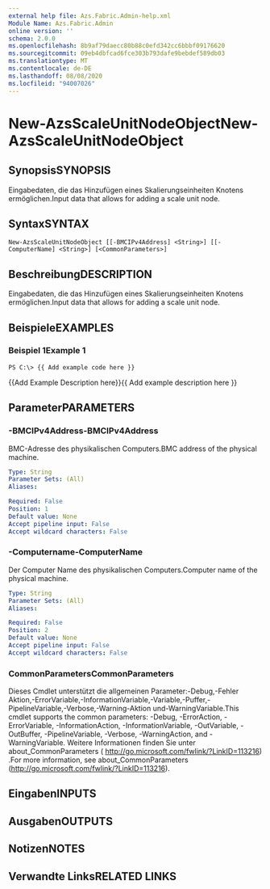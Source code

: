 ```yaml
---
external help file: Azs.Fabric.Admin-help.xml
Module Name: Azs.Fabric.Admin
online version: ''
schema: 2.0.0
ms.openlocfilehash: 8b9af79daecc80b88c0efd342cc6bbbf09176620
ms.sourcegitcommit: 09eb4dbfcad6fce303b793dafe9bebdef589db03
ms.translationtype: MT
ms.contentlocale: de-DE
ms.lasthandoff: 08/08/2020
ms.locfileid: "94007026"
---
```

# <span data-ttu-id="fb75b-101">New-AzsScaleUnitNodeObject</span><span class="sxs-lookup"><span data-stu-id="fb75b-101">New-AzsScaleUnitNodeObject</span></span>

## <span data-ttu-id="fb75b-102">Synopsis</span><span class="sxs-lookup"><span data-stu-id="fb75b-102">SYNOPSIS</span></span>
<span data-ttu-id="fb75b-103">Eingabedaten, die das Hinzufügen eines Skalierungseinheiten Knotens ermöglichen.</span><span class="sxs-lookup"><span data-stu-id="fb75b-103">Input data that allows for adding a scale unit node.</span></span>

## <span data-ttu-id="fb75b-104">Syntax</span><span class="sxs-lookup"><span data-stu-id="fb75b-104">SYNTAX</span></span>

```
New-AzsScaleUnitNodeObject [[-BMCIPv4Address] <String>] [[-ComputerName] <String>] [<CommonParameters>]
```

## <span data-ttu-id="fb75b-105">Beschreibung</span><span class="sxs-lookup"><span data-stu-id="fb75b-105">DESCRIPTION</span></span>
<span data-ttu-id="fb75b-106">Eingabedaten, die das Hinzufügen eines Skalierungseinheiten Knotens ermöglichen.</span><span class="sxs-lookup"><span data-stu-id="fb75b-106">Input data that allows for adding a scale unit node.</span></span>

## <span data-ttu-id="fb75b-107">Beispiele</span><span class="sxs-lookup"><span data-stu-id="fb75b-107">EXAMPLES</span></span>

### <span data-ttu-id="fb75b-108">Beispiel 1</span><span class="sxs-lookup"><span data-stu-id="fb75b-108">Example 1</span></span>
```
PS C:\> {{ Add example code here }}
```

<span data-ttu-id="fb75b-109">{{Add Example Description here}}</span><span class="sxs-lookup"><span data-stu-id="fb75b-109">{{ Add example description here }}</span></span>

## <span data-ttu-id="fb75b-110">Parameter</span><span class="sxs-lookup"><span data-stu-id="fb75b-110">PARAMETERS</span></span>

### <span data-ttu-id="fb75b-111">-BMCIPv4Address</span><span class="sxs-lookup"><span data-stu-id="fb75b-111">-BMCIPv4Address</span></span>
<span data-ttu-id="fb75b-112">BMC-Adresse des physikalischen Computers.</span><span class="sxs-lookup"><span data-stu-id="fb75b-112">BMC address of the physical machine.</span></span>

```yaml
Type: String
Parameter Sets: (All)
Aliases: 

Required: False
Position: 1
Default value: None
Accept pipeline input: False
Accept wildcard characters: False
```

### <span data-ttu-id="fb75b-113">-Computername</span><span class="sxs-lookup"><span data-stu-id="fb75b-113">-ComputerName</span></span>
<span data-ttu-id="fb75b-114">Der Computer Name des physikalischen Computers.</span><span class="sxs-lookup"><span data-stu-id="fb75b-114">Computer name of the physical machine.</span></span>

```yaml
Type: String
Parameter Sets: (All)
Aliases: 

Required: False
Position: 2
Default value: None
Accept pipeline input: False
Accept wildcard characters: False
```

### <span data-ttu-id="fb75b-115">CommonParameters</span><span class="sxs-lookup"><span data-stu-id="fb75b-115">CommonParameters</span></span>
<span data-ttu-id="fb75b-116">Dieses Cmdlet unterstützt die allgemeinen Parameter:-Debug,-Fehler Aktion,-ErrorVariable,-InformationVariable,-Variable,-Puffer,-PipelineVariable,-Verbose,-Warning-Aktion und-WarningVariable.</span><span class="sxs-lookup"><span data-stu-id="fb75b-116">This cmdlet supports the common parameters: -Debug, -ErrorAction, -ErrorVariable, -InformationAction, -InformationVariable, -OutVariable, -OutBuffer, -PipelineVariable, -Verbose, -WarningAction, and -WarningVariable.</span></span> <span data-ttu-id="fb75b-117">Weitere Informationen finden Sie unter about_CommonParameters ( http://go.microsoft.com/fwlink/?LinkID=113216) .</span><span class="sxs-lookup"><span data-stu-id="fb75b-117">For more information, see about_CommonParameters (http://go.microsoft.com/fwlink/?LinkID=113216).</span></span>

## <span data-ttu-id="fb75b-118">Eingaben</span><span class="sxs-lookup"><span data-stu-id="fb75b-118">INPUTS</span></span>

## <span data-ttu-id="fb75b-119">Ausgaben</span><span class="sxs-lookup"><span data-stu-id="fb75b-119">OUTPUTS</span></span>

## <span data-ttu-id="fb75b-120">Notizen</span><span class="sxs-lookup"><span data-stu-id="fb75b-120">NOTES</span></span>

## <span data-ttu-id="fb75b-121">Verwandte Links</span><span class="sxs-lookup"><span data-stu-id="fb75b-121">RELATED LINKS</span></span>

